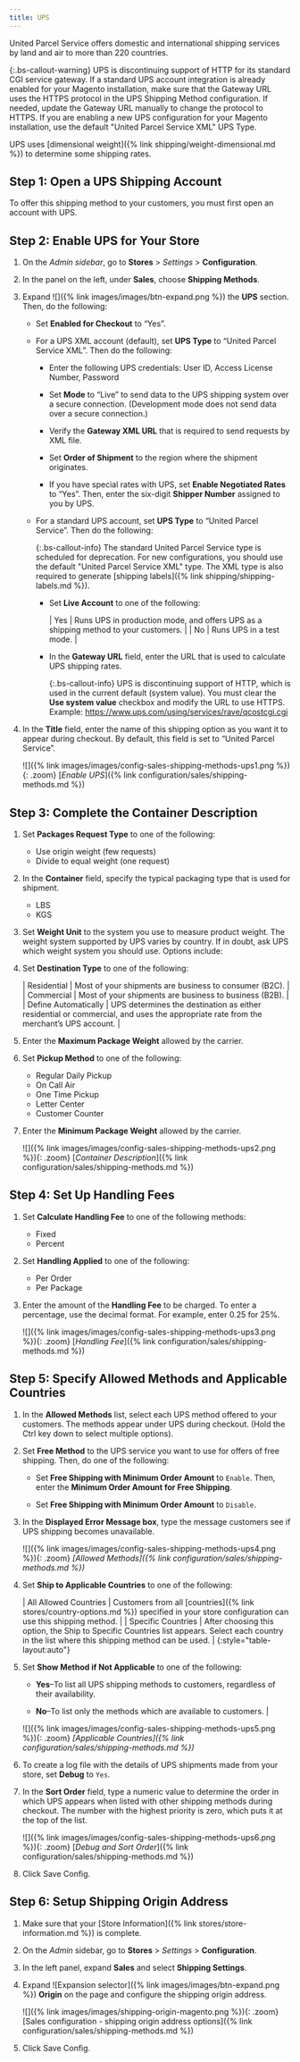 ```yaml
---
title: UPS
---
```


United Parcel Service offers domestic and international shipping services by land and air to more than 220 countries.

{:.bs-callout-warning}
UPS is discontinuing support of HTTP for its standard CGI service gateway. If a standard UPS account integration is already enabled for your Magento installation, make sure that the Gateway URL uses the HTTPS protocol in the UPS Shipping Method configuration. If needed, update the Gateway URL manually to change the protocol to HTTPS. If you are enabling a new UPS configuration for your Magento installation, use the default "United Parcel Service XML" UPS Type.

UPS uses [dimensional weight]({% link shipping/weight-dimensional.md %}) to determine some shipping rates.

## Step 1: Open a UPS Shipping Account

To offer this shipping method to your customers, you must first open an account with UPS.

## Step 2: Enable UPS for Your Store

1. On the _Admin sidebar_, go to **Stores** > _Settings_ > **Configuration**.

1. In the panel on the left, under **Sales**, choose **Shipping Methods**.

1. Expand ![]({% link images/images/btn-expand.png %}) the **UPS** section. Then, do the following:

    * Set **Enabled for Checkout** to “Yes”.

    * For a UPS XML account (default), set **UPS Type** to “United Parcel Service XML”. Then do the following:

        * Enter the following UPS credentials: User ID, Access License Number, Password

        * Set **Mode** to “Live” to send data to the UPS shipping system over a secure connection. (Development mode does not send data over a secure connection.)

        * Verify the **Gateway XML URL** that is required to send requests by XML file.

        * Set **Order of Shipment** to the region where the shipment originates.

        * If you have special rates with UPS, set **Enable Negotiated Rates** to “Yes”. Then, enter the six-digit **Shipper Number** assigned to you by UPS.

    * For a standard UPS account, set **UPS Type** to “United Parcel Service”. Then do the following:

        {:.bs-callout-info}
        The standard United Parcel Service type is scheduled for deprecation. For new configurations, you should use the default  "United Parcel Service XML" type. The XML type is also required to generate [shipping labels]({% link shipping/shipping-labels.md %}).

        * Set **Live Account** to one of the following:

            | Yes | Runs UPS in production mode, and offers UPS as a shipping method to your customers. |
            | No | Runs UPS in a test mode. |

        * In the **Gateway URL** field, enter the URL that is used to calculate UPS shipping rates.

            {:.bs-callout-info}
            UPS is discontinuing support of HTTP, which is used in the current default (system value). You must clear the **Use system value** checkbox and modify the URL to use HTTPS. Example: https://www.ups.com/using/services/rave/qcostcgi.cgi

1. In the **Title** field, enter the name of this shipping option as you want it to appear during checkout. By default, this field is set to “United Parcel Service”.

    ![]({% link images/images/config-sales-shipping-methods-ups1.png %}){: .zoom}
    [*Enable UPS*]({% link configuration/sales/shipping-methods.md %})

## Step 3: Complete the Container Description

1. Set **Packages Request Type** to one of the following:

   * Use origin weight (few requests)
   * Divide to equal weight (one request)

1. In the **Container** field, specify the typical packaging type that is used for shipment.

   * LBS
   * KGS

1. Set **Weight Unit** to the system you use to measure product weight. The weight system supported by UPS varies by country. If in doubt, ask UPS which weight system you should use. Options include:

1. Set **Destination Type** to one of the following:

    | Residential | Most of your shipments are business to consumer (B2C). |
    | Commercial | Most of your shipments are business to business (B2B). |
    | Define Automatically | UPS determines the destination as either residential or commercial, and uses the appropriate rate from the merchant’s UPS account. |

1. Enter the **Maximum Package Weight** allowed by the carrier.

1. Set **Pickup Method** to one of the following:

   * Regular Daily Pickup
   * On Call Air
   * One Time Pickup
   * Letter Center
   * Customer Counter

1. Enter the **Minimum Package Weight** allowed by the carrier.

    ![]({% link images/images/config-sales-shipping-methods-ups2.png %}){: .zoom}
    [*Container Description*]({% link configuration/sales/shipping-methods.md %})

## Step 4: Set Up Handling Fees

1. Set **Calculate Handling Fee** to one of the following methods:

    * Fixed
    * Percent

1. Set **Handling Applied** to one of the following:

    * Per Order
    * Per Package

1. Enter the amount of the **Handling Fee** to be charged. To enter a percentage, use the decimal format. For example, enter 0.25 for 25%.

    ![]({% link images/images/config-sales-shipping-methods-ups3.png %}){: .zoom}
    [*Handling Fee*]({% link configuration/sales/shipping-methods.md %})

## Step 5: Specify Allowed Methods and Applicable Countries

1. In the **Allowed Methods** list, select each UPS method offered to your customers. The methods appear under UPS during checkout. (Hold the Ctrl key down to select multiple options).

1. Set **Free Method** to the UPS service you want to use for offers of free shipping. Then, do one of the following:

   * Set **Free Shipping with Minimum Order Amount** to `Enable`. Then, enter the **Minimum Order Amount for Free Shipping**.

   * Set **Free Shipping with Minimum Order Amount** to `Disable`.

1. In the **Displayed Error Message box**, type the message customers see if UPS shipping becomes unavailable.

    ![]({% link images/images/config-sales-shipping-methods-ups4.png %}){: .zoom}
    _[Allowed Methods]({% link configuration/sales/shipping-methods.md %})_

1. Set **Ship to Applicable Countries** to one of the following:

    | All Allowed Countries | Customers from all [countries]({% link stores/country-options.md %}) specified in your store configuration can use this shipping method. |
    | Specific Countries | After choosing this option, the Ship to Specific Countries list appears. Select each country in the list where this shipping method can be used. |
    {:style="table-layout:auto"}

1. Set **Show Method if Not Applicable** to one of the following:

    * **Yes**–To list all UPS shipping methods to customers, regardless of their availability.

    * **No**–To list only the methods which are available to customers. |

    ![]({% link images/images/config-sales-shipping-methods-ups5.png %}){: .zoom}
    _[Applicable Countries]({% link configuration/sales/shipping-methods.md %})_

1. To create a log file with the details of UPS shipments made from your store, set **Debug** to `Yes`.

1. In the **Sort Order** field, type a numeric value to determine the order in which UPS appears when listed with other shipping methods during checkout. The number with the highest priority is zero, which puts it at the top of the list.

    ![]({% link images/images/config-sales-shipping-methods-ups6.png %}){: .zoom}
    [*Debug and Sort Order*]({% link configuration/sales/shipping-methods.md %})

1. Click <span class="btn">Save Config</span>.

## Step 6: Setup Shipping Origin Address

1. Make sure that your [Store Information]({% link stores/store-information.md %}) is complete.

1. On the _Admin_ sidebar, go to **Stores** > _Settings_ > **Configuration**.

1. In the left panel, expand **Sales** and select **Shipping Settings**.

1. Expand ![Expansion selector]({% link images/images/btn-expand.png %}) **Origin** on the page and configure the shipping origin address.

    ![]({% link images/images/shipping-origin-magento.png %}){: .zoom}
    [Sales configuration - shipping origin address options]({% link configuration/sales/shipping-methods.md %})

1. Click <span class="btn">Save Config</span>.

